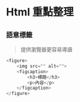 # Html 重點整理
## **`語意標籤`**
> 提供瀏覽器更容易導讀
```go
<figure>
    <img src="" alt="">
    <figcaption>
        <h3>標題</h3>
        <p>內容</p>
    </figcaption>
</figure>
```

